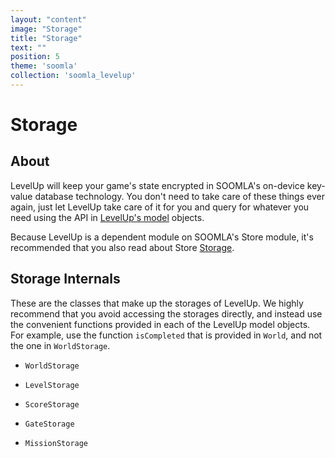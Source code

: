 ```yaml
---
layout: "content"
image: "Storage"
title: "Storage"
text: ""
position: 5
theme: 'soomla'
collection: 'soomla_levelup'
---
```


# Storage

## About

LevelUp will keep your game's state encrypted in SOOMLA's on-device key-value database technology. You don't need to take care of these things ever again, just let LevelUp take care of it for you and query for whatever you need using the API in [LevelUp's model](/docs/soomla/levelup/Model) objects.

Because LevelUp is a dependent module on SOOMLA's Store module, it's recommended that you also read about Store [Storage](/docs/soomla/store/Storage).

## Storage Internals

These are the classes that make up the storages of LevelUp. We highly recommend that you avoid accessing the storages directly, and instead use the convenient functions provided in each of the LevelUp model objects. For example, use the function `isCompleted` that is provided in `World`, and not the one in `WorldStorage`.

- `WorldStorage`

- `LevelStorage`

- `ScoreStorage`

- `GateStorage`

- `MissionStorage`
